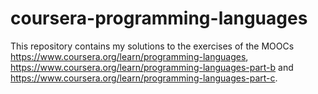 # coursera-programming-languages
This repository contains my solutions to the exercises of the MOOCs https://www.coursera.org/learn/programming-languages, https://www.coursera.org/learn/programming-languages-part-b and https://www.coursera.org/learn/programming-languages-part-c.
